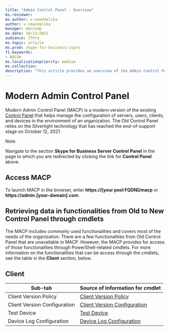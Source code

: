 ```yaml
---
title: "Admin Control Panel - Overview"
ms.reviewer: 
ms.author: v-smandalika
author: v-smandalika
manager: dansimp
ms.date: 10/13/2021
audience: ITPro
ms.topic: article
ms.prod: skype-for-business-itpro
f1.keywords:
- NOCSH
ms.localizationpriority: medium
ms.collection:
description: "This article provides an overview of the Admin Control Panel."
---
```


# Modern Admin Control Panel

Modern Admin Control Panel (MACP) is a modern version of the existing [Control Panel](../SfbServer/management-tools/install-and-open-administrative-tools.md) that helps manage the configuration of servers, users, clients, and devices in the environment of an organization. The Old Control Panel relies on the Silverlight technology that has reached the end-of-support stage on October 12, 2021.

> [!NOTE]
> Navigate to the section **Skype for Business Server Control Panel** in the page to which you are redirected by clicking the link for **Control Panel** above.

## Access MACP

To launch MACP in the browser, enter **https://[your pool FQDN]/macp** or **https://admin.[your-domain].com**.

## Retrieving data in functionalities from Old to New Control Panel through cmdlets

The MACP includes commonly used functionalities and covers most of the needs of the organization. There are a few functionalities from Old Control Panel that are unavailable in MACP. However, the MACP provides for access of those functionalities through PowerShell-related cmdlets. For more information on the functionalities that can be access through the cmdlets, see the table in the **Client** section, below.

## Client

|Sub-tab  |Source of Information for cmdlet  |
|---------|---------|
|Client Version Policy         |    [Client Version Policy](use-powershell-client-tab.md#client-version-policy)     |
|Client Version Configuration      |  [Client Version Configuration](use-powershell-client-tab.md#client-version-configuration)       |
|Test Device     | [Test Device](use-powershell-client-tab.md#test-device)        |
|Device Log Configuration         |    [Device Log Configuration](use-powershell-client-tab.md#device-log-configuration)     |

